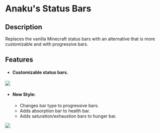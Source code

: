 # Anaku's Status Bars

## Description

Replaces the vanilla Minecraft status bars with an alternative that is more customizable and with progressive bars.

## Features

* #### Customizable status bars.

![](https://i.imgur.com/sd6cJ3X.png)

* #### New Style:
  * Changes bar type to progressive bars.
  * Adds absorption bar to health bar.
  * Adds saturation/exhaustion bars to hunger bar.

![](https://i.imgur.com/TtitsHT.png)

